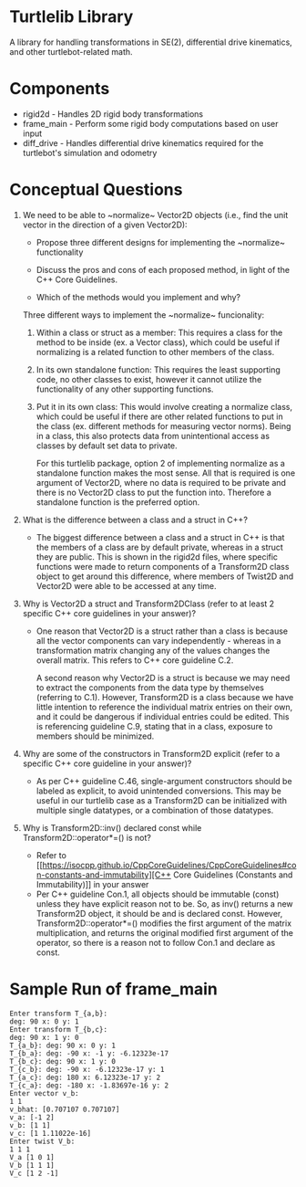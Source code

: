 # Turtlelib Library
A library for handling transformations in SE(2), differential drive kinematics, and other turtlebot-related math.

# Components
- rigid2d - Handles 2D rigid body transformations
- frame_main - Perform some rigid body computations based on user input
- diff_drive - Handles differential drive kinematics required for the turtlebot's simulation and odometry

# Conceptual Questions
1. We need to be able to ~normalize~ Vector2D objects (i.e., find the unit vector in the direction of a given Vector2D):
   - Propose three different designs for implementing the ~normalize~ functionality

   - Discuss the pros and cons of each proposed method, in light of the C++ Core Guidelines.

   - Which of the methods would you implement and why?


   Three different ways to implement the ~normalize~ funcionality:

   1. Within a class or struct as a member: This requires a class for the method to be inside (ex. a Vector class), which could be useful if normalizing is a related function to other members of the class.
   2. In its own standalone function: This requires the least supporting code, no other classes to exist, however it cannot utilize the functionality of any other supporting functions.
   3. Put it in its own class: This would involve creating a normalize class, which could be useful if there are other related functions to put in the class (ex. different methods for measuring vector norms). Being in a class, this also protects data from unintentional access as classes by default set data to private.

        For this turtlelib package, option 2 of implementing normalize as a standalone function makes the most sense. All that is required is one argument of Vector2D, where no data is required to be private and there is no Vector2D class to put the function into. Therefore a standalone function is the preferred option.


2. What is the difference between a class and a struct in C++?

    * The biggest difference between a class and a struct in C++ is that the members of a class are by default private, whereas in a struct they are public. This is shown in the rigid2d files, where specific functions were made to return components of a Transform2D class object to get around this difference, where members of Twist2D and Vector2D were able to be accessed at any time.


3. Why is Vector2D a struct and Transform2DClass (refer to at least 2 specific C++ core guidelines in your answer)?

    * One reason that Vector2D is a struct rather than a class is because all the vector components can vary independently - whereas in a transformation matrix changing any of the values changes the overall matrix. This refers to C++ core guideline C.2.

        A second reason why Vector2D is a struct is because we may need to extract the components from the data type by themselves (referring to C.1). However, Transform2D is a class because we have little intention to reference the individual matrix entries on their own, and it could be dangerous if individual entries could be edited. This is referencing guideline C.9, stating that in a class, exposure to members should be minimized.


4. Why are some of the constructors in Transform2D explicit (refer to a specific C++ core guideline in your answer)?

    * As per C++ guideline C.46, single-argument constructors should be labeled as explicit, to avoid unintended conversions. This may be useful in our turtlelib case as a Transform2D can be initialized with multiple single datatypes, or a combination of those datatypes.


5. Why is Transform2D::inv() declared const while Transform2D::operator*=() is not?
   - Refer to [[https://isocpp.github.io/CppCoreGuidelines/CppCoreGuidelines#con-constants-and-immutability][C++ Core Guidelines (Constants and Immutability)]] in your answer

    * Per C++ guideline Con.1, all objects should be immutable (const) unless they have explicit reason not to be. So, as inv() returns a new Transform2D object, it should be and is declared const. However, Transform2D::operator*=() modifies the first argument of the matrix multiplication, and returns the original modified first argument of the operator, so there is a reason not to follow Con.1 and declare as const.
    

# Sample Run of frame_main
```
Enter transform T_{a,b}:
deg: 90 x: 0 y: 1
Enter transform T_{b,c}:
deg: 90 x: 1 y: 0
T_{a_b}: deg: 90 x: 0 y: 1
T_{b_a}: deg: -90 x: -1 y: -6.12323e-17
T_{b_c}: deg: 90 x: 1 y: 0
T_{c_b}: deg: -90 x: -6.12323e-17 y: 1
T_{a_c}: deg: 180 x: 6.12323e-17 y: 2
T_{c_a}: deg: -180 x: -1.83697e-16 y: 2
Enter vector v_b:
1 1 
v_bhat: [0.707107 0.707107]
v_a: [-1 2]
v_b: [1 1]
v_c: [1 1.11022e-16]
Enter twist V_b:
1 1 1
V_a [1 0 1]
V_b [1 1 1]
V_c [1 2 -1]
```